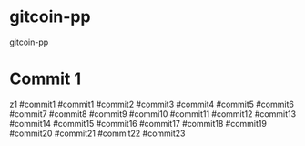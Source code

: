 # gitcoin-pp
gitcoin-pp
# Commit 1
z1
#commit1
#commit1
#commit2
#commit3
#commit4
#commit5
#commit6
#commit7
#commit8
#commit9
#commi10
#commit11
#commit12
#commit13
#commit14
#commit15
#commit16
#commit17
#commit18
#commit19
#commit20
#commit21
#commit22
#commit23
